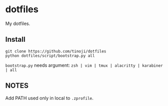 dotfiles
========
My dotfiles.

Install
--------
```
git clone https://github.com/tinoji/dotfiles
python dotfiles/script/bootstrap.py all
```

`bootstrap.py` needs argument: `zsh | vim | tmux | alacritty | karabiner | all`


NOTES
------
Add PATH used only in local to `.zprofile`.
